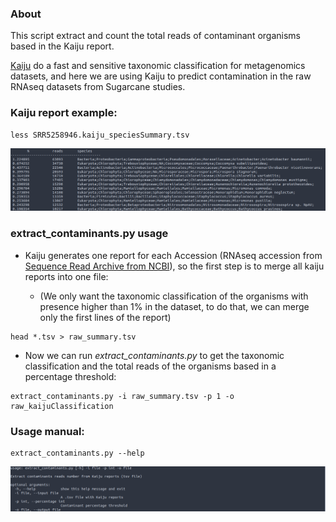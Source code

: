 ### About
This script extract and count the total reads of contaminant organisms based in the Kaiju report. 

[Kaiju](http://kaiju.binf.ku.dk/) do a fast and sensitive taxonomic classification for metagenomics datasets, and here we are using Kaiju to predict contamination in the raw RNAseq datasets from Sugarcane studies.

### Kaiju report example:
```
less SRR5258946.kaiju_speciesSummary.tsv
```
![Kaiju_example](/images/kaiju_example.png)
 
### extract_contaminants.py usage
* Kaiju generates one report for each Accession (RNAseq accession from [Sequence Read Archive from NCBI](https://www.ncbi.nlm.nih.gov/sra)), so the first step is to merge all kaiju reports into one file:

  * (We only want the taxonomic classification of the organisms with presence higher than 1% in the dataset, to do that, we can merge only the first lines of the report)

```
head *.tsv > raw_summary.tsv
```
* Now we can run *extract_contaminants.py* to get the taxonomic classification and the total reads of the organisms based in a percentage threshold:
```
extract_contaminants.py -i raw_summary.tsv -p 1 -o raw_kaijuClassification
```

### Usage manual:
```
extract_contaminants.py --help
```
![extract_contaminantsHelp](/images/extract_contaminantsHelp.png)
